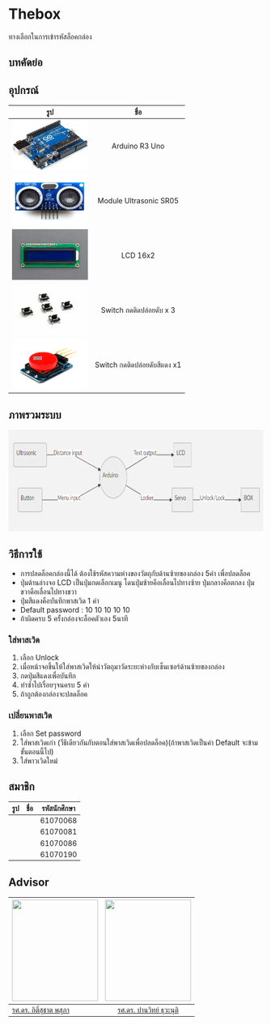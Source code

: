 # Thebox
ทางเลือกในการเข้ารหัสล็อคกล่อง

## บทคัดย่อ

## อุปกรณ์
| รูป   |      ชื่อ      |
|----------|:-------------:|
| <img src="https://github.com/TheMhee/THEBOX/blob/master/pic/r3.jpg" width="150" height="100"/> | Arduino R3 Uno |
| <img src="https://github.com/TheMhee/THEBOX/blob/master/pic/sr05.jpg" width="150" height="100"/> |  Module Ultrasonic SR05 |
| <img src="https://github.com/TheMhee/THEBOX/blob/master/pic/lcd.jpg" width="150" height="100"/> | LCD 16x2 |
| <img src="https://github.com/TheMhee/THEBOX/blob/master/pic/sw1.jpg" width="150" height="100"/> | Switch กดติดปล่อยดับ x 3|
| <img src="https://github.com/TheMhee/THEBOX/blob/master/pic/swr.jpg" width="150" height="100"/> | Switch กดติดปล่อยดับสีแดง x1 |


## ภาพรวมระบบ
<img src="https://github.com/TheMhee/THEBOX/blob/master/pic/Untitled.png" width="800" height="200"/>

## วิธีการใช้
- การปลดล็อคกล่องนี้ได้ ต้องใช้รหัสความห่างของวัตถุกับด้านซ้ายของกล่อง 5ค่า เพื่อปลดล็อค
- ปุ่มด้านล่างจอ LCD เป็นปุ่มกดเลือกเมนู โดนปุ่มซ้ายคือเลื่อนไปทางซ้าย ปุ่มกลางคือตกลง ปุ่มขวาคือเลื่อนไปทางขวา
- ปุ่มสีแดงคือบันทึกพาสเวิด 1 ค่า
- Default password : 10 10 10 10 10
- ถ้าผิดครบ 5 ครั้งกล่องจะล็อคตัวเอง 5นาที
 ### ใส่พาสเวิด
 1. เลือก Unlock
 2. เมื่อหน้าจอขึ้นให้ใส่พาสเวิดให้นำวัตถุมาวัดระยะห่างกับเซ็นเซอร์ด้านซ้ายของกล่อง
 3. กดปุ่มสีแดงเพื่อบันทึก
 4. ทำซ้ำไปเรื่อยๆจนครบ 5 ค่า
 5. ถ้าถูกต้องกล่องจะปลดล็อค
### เปลี่ยนพาสเวิด
 1. เลือก Set password
 2. ใส่พาสเวิดเก่า (วืธีเดียวกันกับตอนใส่พาสเวิดเพื่อปลดล็อค)(ถ้าพาสเวิดเป็นค่า Default จะข้ามขั้นตอนนี้ไป)
 3. ใส่พาวเวิดใหม่
 
 ## สมาชิก
| รูป | ชื่อ | รหัสนักศึกษา |
|----------|:-------------|:---------:|
|  |  | 61070068 |
|  |  | 61070081 |
|  |  | 61070086 |
|  |  | 61070190 |

 ## Advisor
 | <img src="https://scontent.fbkk8-3.fna.fbcdn.net/v/t1.0-9/14611010_10153805956002331_6002362915012083123_n.jpg?_nc_cat=111&_nc_eui2=AeFqpu8EDtg7jMN42r_6uuaFBvlGSHndvzQki6CZE4hPbOIppe1Otj_IFS7B9BAyhZLGYCn-zDneXYd4WC9kioAa5QBcDCC1LA9rd1-ebOdNqw&_nc_ht=scontent.fbkk8-3.fna&oh=611aa033d0ed16b8300e4b9cd490feab&oe=5D2AFF8F" width="170" height="200"/> | <img src="https://scontent.fbkk12-1.fna.fbcdn.net/v/t1.0-9/45577837_10156055460607532_5297625766278725632_n.jpg?_nc_cat=106&_nc_eui2=AeEUiMe76UWXpc0YvNOrpz6rTqE_jcVJgMXg0iY0c37G23x_RsEdLlIVF4PadM603MG1syxFfddltGbjrDvmg7S1lMo7Z3vpikwW9B7Nk2oABA&_nc_ht=scontent.fbkk12-1.fna&oh=871c8dbc2cf1dff1d8f732ddb794a7a9&oe=5D66B613" width="170" height="200"/> |
|----------|:------------:|
| <a href='https://www.it.kmitl.ac.th/th/staff/kitsuchart/'>รศ.ดร. กิติ์สุชาต พสุภา</a> | <a href='https://www.it.kmitl.ac.th/th/staff/panwit/'>รศ.ดร. ปานวิทย์ ธุวะนุติ</a> |


